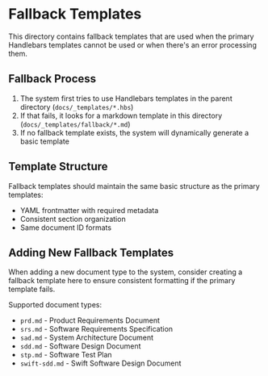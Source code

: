 # Fallback Templates

This directory contains fallback templates that are used when the primary Handlebars templates cannot be used or when there's an error processing them.

## Fallback Process

1. The system first tries to use Handlebars templates in the parent directory (`docs/_templates/*.hbs`)
2. If that fails, it looks for a markdown template in this directory (`docs/_templates/fallback/*.md`)
3. If no fallback template exists, the system will dynamically generate a basic template

## Template Structure

Fallback templates should maintain the same basic structure as the primary templates:

- YAML frontmatter with required metadata
- Consistent section organization
- Same document ID formats

## Adding New Fallback Templates

When adding a new document type to the system, consider creating a fallback template here to ensure consistent formatting if the primary template fails.

Supported document types:
- `prd.md` - Product Requirements Document
- `srs.md` - Software Requirements Specification
- `sad.md` - System Architecture Document
- `sdd.md` - Software Design Document
- `stp.md` - Software Test Plan
- `swift-sdd.md` - Swift Software Design Document